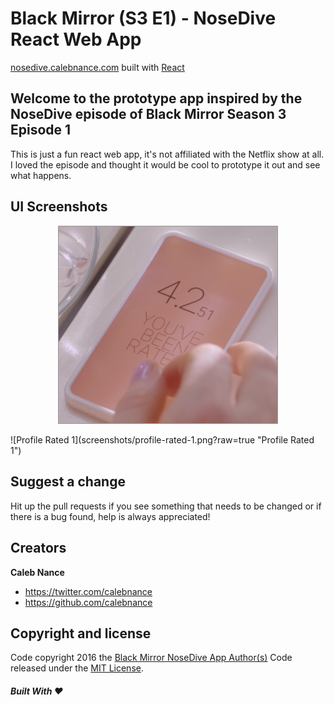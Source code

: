Black Mirror (S3 E1) - NoseDive React Web App
=========
[nosedive.calebnance.com](http://nosedive.calebnance.com) built with [React](https://reactjs.org)

Welcome to the prototype app inspired by the NoseDive episode of Black Mirror Season 3 Episode 1
--------------------

This is just a fun react web app, it's not affiliated with the Netflix show at all. I loved the episode and thought it would be cool to prototype it out and see what happens.

UI Screenshots
--------------------
<p align="center">
  <img src="screenshots/profile-rated-1.png?raw=true" style="border: 1px solid #999;" width="350"/>
</p>
![Profile Rated 1](screenshots/profile-rated-1.png?raw=true "Profile Rated 1")

Suggest a change
--------------------
Hit up the pull requests if you see something that needs to be changed or if there is a bug found, help is always appreciated!

Creators
--------------------
**Caleb Nance**
- <https://twitter.com/calebnance>
- <https://github.com/calebnance>

Copyright and license
--------------------

Code copyright 2016 the [Black Mirror NoseDive App Author(s)](https://github.com/calebnance/black-mirror-nosedive-app/graphs/contributors) Code released under the [MIT License](https://github.com/calebnance/black-mirror-nosedive-app/blob/master/LICENSE).

##### Built With :heart:
